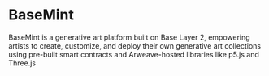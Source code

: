 # BaseMint
BaseMint is a generative art platform built on Base Layer 2, empowering artists to create, customize, and deploy their own generative art collections using pre-built smart contracts and Arweave-hosted libraries like p5.js and Three.js
